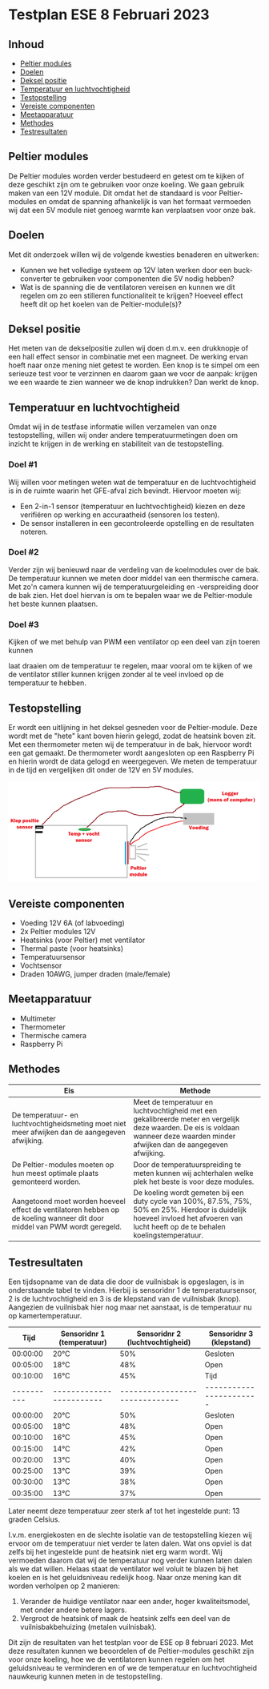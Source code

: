 # Testplan ESE 8 Februari 2023

## Inhoud

- [Peltier modules](#peltier-modules)
- [Doelen](#doelen)
- [Deksel positie](#deksel-positie)
- [Temperatuur en luchtvochtigheid](#temperatuur-en-luchtvochtigheid)
- [Testopstelling](#testopstelling)
- [Vereiste componenten](#vereiste-componenten)
- [Meetapparatuur](#meetapparatuur)
- [Methodes](#methodes)
- [Testresultaten](#testresultaten)

## Peltier modules

De Peltier modules worden verder bestudeerd en getest om te kijken of deze geschikt zijn om te gebruiken voor onze koeling. We gaan gebruik maken van een 12V module. Dit omdat het de standaard is voor Peltier-modules en omdat de spanning afhankelijk is van het formaat vermoeden wij dat een 5V module niet genoeg warmte kan verplaatsen voor onze bak.

## Doelen

Met dit onderzoek willen wij de volgende kwesties benaderen en uitwerken:

- Kunnen we het volledige systeem op 12V laten werken door een buck-converter te gebruiken voor componenten die 5V nodig hebben?
- Wat is de spanning die de ventilatoren vereisen en kunnen we dit regelen om zo een stilleren functionaliteit te krijgen? Hoeveel effect heeft dit op het koelen van de Peltier-module(s)?

## Deksel positie

Het meten van de dekselpositie zullen wij doen d.m.v. een drukknopje of een hall effect sensor in combinatie met een magneet. De werking ervan hoeft naar onze mening niet getest te worden. Een knop is te simpel om een serieuze test voor te verzinnen en daarom gaan we voor de aanpak: krijgen we een waarde te zien wanneer we de knop indrukken? Dan werkt de knop.

## Temperatuur en luchtvochtigheid

Omdat wij in de testfase informatie willen verzamelen van onze testopstelling, willen wij onder andere temperatuurmetingen doen om inzicht te krijgen in de werking en stabiliteit van de testopstelling.

### Doel #1

Wij willen voor metingen weten wat de temperatuur en de luchtvochtigheid is in de ruimte waarin het GFE-afval zich bevindt. Hiervoor moeten wij:

- Een 2-in-1 sensor (temperatuur en luchtvochtigheid) kiezen en deze verifiëren op werking en accuraatheid (sensoren los testen).
- De sensor installeren in een gecontroleerde opstelling en de resultaten noteren.

### Doel #2

Verder zijn wij benieuwd naar de verdeling van de koelmodules over de bak. De temperatuur kunnen we meten door middel van een thermische camera. Met zo'n camera kunnen wij de temperatuurgeleiding en -verspreiding door de bak zien. Het doel hiervan is om te bepalen waar we de Peltier-module het beste kunnen plaatsen.

### Doel #3

Kijken of we met behulp van PWM een ventilator op een deel van zijn toeren kunnen

laat draaien om de temperatuur te regelen, maar vooral om te kijken of we de ventilator stiller kunnen krijgen zonder al te veel invloed op de temperatuur te hebben.

## Testopstelling

Er wordt een uitlijning in het deksel gesneden voor de Peltier-module. Deze wordt met de "hete" kant boven hierin gelegd, zodat de heatsink boven zit. Met een thermometer meten wij de temperatuur in de bak, hiervoor wordt een gat gemaakt. De thermometer wordt aangesloten op een Raspberry Pi en hierin wordt de data gelogd en weergegeven.
We meten de temperatuur in de tijd en vergelijken dit onder de 12V en 5V modules.

![Testopstelling](testopstelling.png)

## Vereiste componenten

- Voeding 12V 6A (of labvoeding)
- 2x Peltier modules 12V
- Heatsinks (voor Peltier) met ventilator
- Thermal paste (voor heatsinks)
- Temperatuursensor
- Vochtsensor
- Draden 10AWG, jumper draden (male/female)

## Meetapparatuur

- Multimeter
- Thermometer
- Thermische camera
- Raspberry Pi

## Methodes

| Eis | Methode |
| --- | ------- |
| De temperatuur- en luchtvochtigheidsmeting moet niet meer afwijken dan de aangegeven afwijking. | Meet de temperatuur en luchtvochtigheid met een gekalibreerde meter en vergelijk deze waarden. De eis is voldaan wanneer deze waarden minder afwijken dan de aangegeven afwijking. |
| De Peltier-modules moeten op hun meest optimale plaats gemonteerd worden. | Door de temperatuurspreiding te meten kunnen wij achterhalen welke plek het beste is voor deze modules. |
| Aangetoond moet worden hoeveel effect de ventilatoren hebben op de koeling wanneer dit door middel van PWM wordt geregeld. | De koeling wordt gemeten bij een duty cycle van 100%, 87.5%, 75%, 50% en 25%. Hierdoor is duidelijk hoeveel invloed het afvoeren van lucht heeft op de te behalen koelingstemperatuur.

## Testresultaten

Een tijdsopname van de data die door de vuilnisbak is opgeslagen, is in onderstaande tabel te vinden. Hierbij is sensoridnr 1 de temperatuursensor, 2 is de luchtvochtigheid en 3 is de klepstand van de vuilnisbak (knop). Aangezien de vuilnisbak hier nog maar net aanstaat, is de temperatuur nu op kamertemperatuur.

| Tijd       | Sensoridnr 1 (temperatuur) | Sensoridnr 2 (luchtvochtigheid) | Sensoridnr 3 (klepstand) |
| ---------- | ------------------------ | ------------------------------ | ----------------------- |
| 00:00:00   | 20°C                     | 50%                            | Gesloten                |
| 00:05:00   | 18°C                     | 48%                            | Open                    |
| 00:10:00   | 16°C                     | 45%| Tijd       | Sensoridnr 1 (temperatuur) | Sensoridnr 2 (luchtvochtigheid) | Sensoridnr 3 (klepstand) |
| ---------- | ------------------------ | ------------------------------ | ----------------------- |
| 00:00:00   | 20°C                     | 50%                            | Gesloten                |
| 00:05:00   | 18°C                     | 48%                            | Open                    |
| 00:10:00   | 16°C                     | 45%                            | Open                    |
| 00:15:00   | 14°C                     | 42%                            | Open                    |
| 00:20:00   | 13°C                     | 40%                            | Open                    |
| 00:25:00   | 13°C                     | 39%                            | Open                    |
| 00:30:00   | 13°C                     | 38%                            | Open                    |
| 00:35:00   | 13°C                     | 37%                            | Open                    |

Later neemt deze temperatuur zeer sterk af tot het ingestelde punt: 13 graden Celsius.

I.v.m. energiekosten en de slechte isolatie van de testopstelling kiezen wij ervoor om de temperatuur niet verder te laten dalen. Wat ons opviel is dat zelfs bij het ingestelde punt de heatsink niet erg warm wordt. Wij vermoeden daarom dat wij de temperatuur nog verder kunnen laten dalen als we dat willen. Helaas staat de ventilator wel voluit te blazen bij het koelen en is het geluidsniveau redelijk hoog. Naar onze mening kan dit worden verholpen op 2 manieren:

1. Verander de huidige ventilator naar een ander, hoger kwaliteitsmodel, met onder andere betere lagers.
2. Vergroot de heatsink of maak de heatsink zelfs een deel van de vuilnisbakbehuizing (metalen vuilnisbak).

Dit zijn de resultaten van het testplan voor de ESE op 8 februari 2023. Met deze resultaten kunnen we beoordelen of de Peltier-modules geschikt zijn voor onze koeling, hoe we de ventilatoren kunnen regelen om het geluidsniveau te verminderen en of we de temperatuur en luchtvochtigheid nauwkeurig kunnen meten in de testopstelling.
